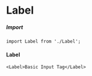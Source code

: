 # Label

##### Import

`import Label from './Label';`

#### Label
```
<Label>Basic Input Tag</Label>
```
